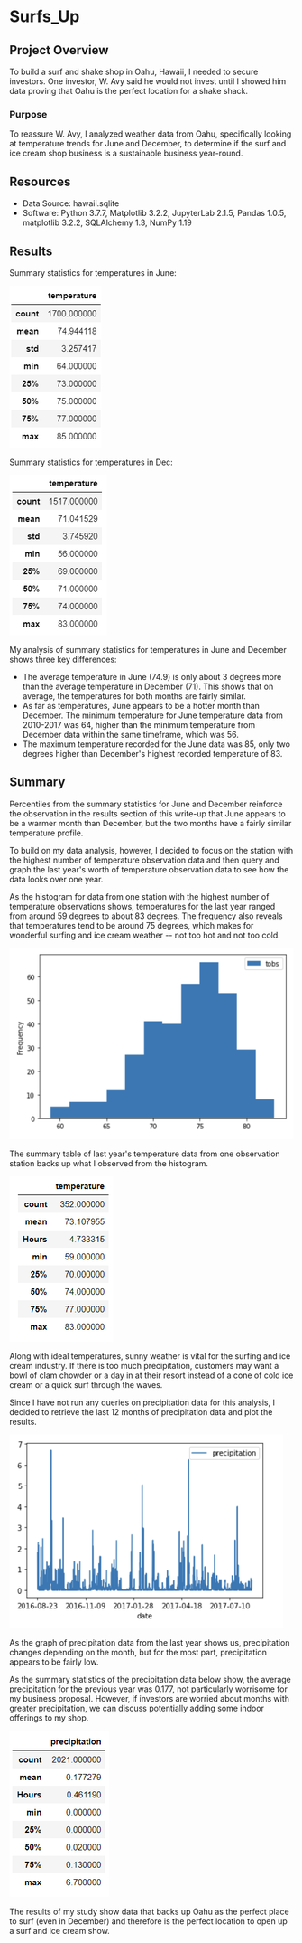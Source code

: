 # Surfs_Up

## Project Overview

To build a surf and shake shop in Oahu, Hawaii, I needed to secure investors. 
One investor, W. Avy said he would not invest until I showed him data proving that Oahu is the perfect location for a shake shack.

### Purpose

To reassure W. Avy, I analyzed weather data from Oahu, specifically looking at temperature trends for June and December, to determine if the surf and ice cream shop business is a sustainable business year-round.

## Resources

- Data Source: hawaii.sqlite
- Software: Python 3.7.7, Matplotlib 3.2.2, JupyterLab 2.1.5, Pandas 1.0.5, matplotlib 3.2.2, SQLAlchemy 1.3, NumPy 1.19
  
## Results

Summary statistics for temperatures in June:

![june summary stats](june_temp_summary.PNG)

Summary statistics for temperatures in Dec:

![dec summary stats](dec_temp_summary.PNG)

My analysis of summary statistics for temperatures in June and December shows three key differences:
   - The average temperature in June (74.9) is only about 3 degrees more than the average temperature in December (71).
   This shows that on average, the temperatures for both months are fairly similar.
   - As far as temperatures, June appears to be a hotter month than December.
   The minimum temperature for June temperature data from 2010-2017 was 64, higher than the minimum temperature from December data within the same timeframe, which was 56.
   - The maximum temperature recorded for the June data was 85, only two degrees higher than December's highest recorded temperature of 83.

## Summary
Percentiles from the summary statistics for June and December reinforce the observation in the results section of this write-up that June appears to be a warmer month than December, but the two months have a fairly similar temperature profile.

To build on my data analysis, however, I decided to focus on the station with the highest number of temperature observation data and then query and graph the last year's worth of temperature observation data to see how the data looks over one year.

As the histogram for data from one station with the highest number of temperature observations shows, temperatures for the last year ranged from around 59 degrees to about 83 degrees.
The frequency also reveals that temperatures tend to be around 75 degrees, which makes for wonderful surfing and ice cream weather -- not too hot and not too cold.

![last year temperature data](last_year_temp_data.PNG)

The summary table of last year's temperature data from one observation station backs up what I observed from the histogram.

![last year temp summary](last_year_temp_summary.PNG)

Along with ideal temperatures, sunny weather is vital for the surfing and ice cream industry.
If there is too much precipitation, customers may want a bowl of clam chowder or a day in at their resort instead of a cone of cold ice cream or a quick surf through the waves.

Since I have not run any queries on precipitation data for this analysis, I decided to retrieve the last 12 months of precipitation data and plot the results.

![precipitation last year data](precipitation_plot.PNG)

As the graph of precipitation data from the last year shows us, precipitation changes depending on the month, but for the most part, precipitation appears to be fairly low. 

As the summary statistics of the precipitation data below show, the average precipitation for the previous year was 0.177, not particularly worrisome for my business proposal.
However, if investors are worried about months with greater precipitation, we can discuss potentially adding some indoor offerings to my shop.

![precipitation summary](precipitation_summary.PNG)

The results of my study show data that backs up Oahu as the perfect place to surf (even in December) and therefore is the perfect location to open up a surf and ice cream show.
